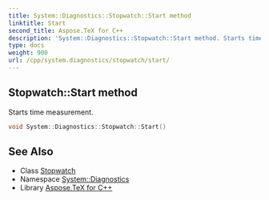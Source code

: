 ```yaml
---
title: System::Diagnostics::Stopwatch::Start method
linktitle: Start
second_title: Aspose.TeX for C++
description: 'System::Diagnostics::Stopwatch::Start method. Starts time measurement in C++.'
type: docs
weight: 900
url: /cpp/system.diagnostics/stopwatch/start/
---
```

## Stopwatch::Start method


Starts time measurement.

```cpp
void System::Diagnostics::Stopwatch::Start()
```

## See Also

* Class [Stopwatch](../)
* Namespace [System::Diagnostics](../../)
* Library [Aspose.TeX for C++](../../../)
